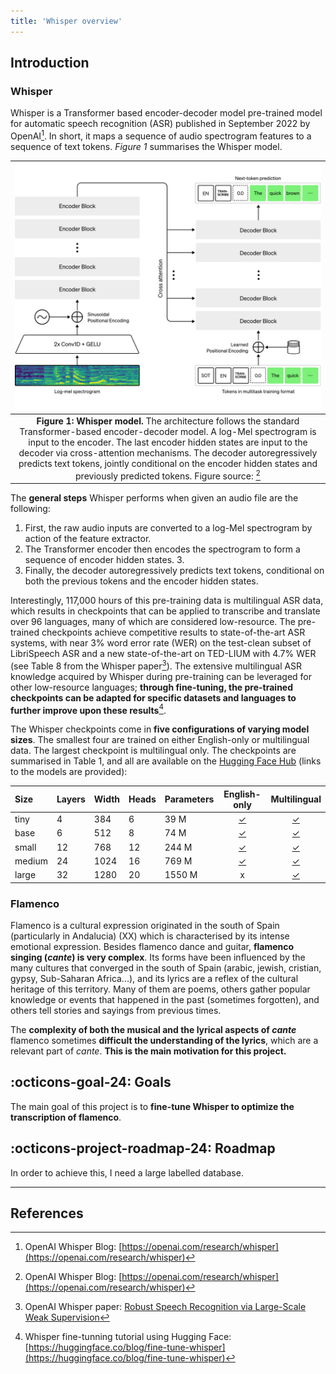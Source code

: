 ```yaml
---
title: 'Whisper overview'
---
```

## Introduction

### Whisper
Whisper is a Transformer based encoder-decoder model pre-trained model for automatic speech recognition (ASR) published in September 2022 by OpenAI[^1]. In short, it maps a sequence of audio spectrogram features to a sequence of text tokens. *Figure 1* summarises the Whisper model.

|![Whisper architecture](../images/whisper_architecture.svg)|
|:--:|
|**Figure 1: Whisper model.** The architecture follows the standard Transformer-based encoder-decoder model. A log-Mel spectrogram is input to the encoder. The last encoder hidden states are input to the decoder via cross-attention mechanisms. The decoder autoregressively predicts text tokens, jointly conditional on the encoder hidden states and previously predicted tokens. Figure source: [^1]| 

The **general steps** Whisper performs when given an audio file are the following:

1. First, the raw audio inputs are converted to a log-Mel spectrogram by action of the feature extractor. 
2. The Transformer encoder then encodes the spectrogram to form a sequence of encoder hidden states. 3.
3. Finally, the decoder autoregressively predicts text tokens, conditional on both the previous tokens and the encoder hidden states.

Interestingly, 117,000 hours of this pre-training data is multilingual ASR data, which results in checkpoints that can be applied to transcribe and translate over 96 languages, many of which are considered low-resource. The pre-trained checkpoints achieve competitive results to state-of-the-art ASR systems, with near 3% word error rate (WER) on the test-clean subset of LibriSpeech ASR and a new state-of-the-art on TED-LIUM with 4.7% WER (see Table 8 from the Whisper paper[^2]). The extensive multilingual ASR knowledge acquired by Whisper during pre-training can be leveraged for other low-resource languages; **through fine-tuning, the pre-trained checkpoints can be adapted for specific datasets and languages to further improve upon these results**[^3].

The Whisper checkpoints come in **five configurations of varying model sizes**. The smallest four are trained on either English-only or multilingual data. The largest checkpoint is multilingual only. The checkpoints are summarised in Table 1, and all are available  on the [Hugging Face Hub](https://huggingface.co/models?search=openai/whisper) (links to the models are provided):

| Size |	Layers |	Width |	Heads |	Parameters |	English-only |	Multilingual |
| :-- |	:-- |	:-- |	:-- |	:-- |	:--: |	:--: |
| tiny |	4 |	384 |	6 |	39 M |	[✓](https://huggingface.co/openai/whisper-tiny.en) |	[✓](https://huggingface.co/openai/whisper-tiny) |
| base |	6 |	512 |	8 |	74 M |	[✓](https://huggingface.co/openai/whisper-base.en) |	[✓](https://huggingface.co/openai/whisper-base) |
| small |	12 |	768 |	12 |	244 M |	[✓](https://huggingface.co/openai/whisper-small.en) |	[✓](https://huggingface.co/openai/whisper-small) |
| medium |	24 |	1024 |	16 |	769 M |	[✓](https://huggingface.co/openai/whisper-medium.en) |	[✓](https://huggingface.co/openai/whisper-medium.en) |
| large |	32 |	1280 |	20 |	1550 M |	x |	[✓](https://huggingface.co/openai/whisper-large) |


### Flamenco
Flamenco is a cultural expression originated in the south of Spain (particularly in Andalucia) (XX) which is characterised by its intense emotional expression. Besides flamenco dance and guitar, **flamenco singing (*cante*) is very complex**. Its forms have been influenced by the many cultures that converged in the south of Spain (arabic, jewish, cristian, gypsy, Sub-Saharan Africa...), and its lyrics are a reflex of the cultural heritage of this territory. Many of them are poems, others gather popular knowledge or events that happened in the past (sometimes forgotten), and others tell stories and sayings from previous times.

The __complexity of both the musical and the lyrical aspects of *cante*__ flamenco sometimes **difficult the understanding of the lyrics**, which are a relevant part of *cante*. **This is the main motivation for this project.**


## :octicons-goal-24: Goals
The main goal of this project is to **fine-tune Whisper to optimize the transcription of flamenco**.


## :octicons-project-roadmap-24: Roadmap 
In order to achieve this, I need a large labelled database.

---

## References

[^1]: OpenAI Whisper Blog: [https://openai.com/research/whisper](https://openai.com/research/whisper)
[^2]: OpenAI Whisper paper: [Robust Speech Recognition via Large-Scale Weak Supervision](https://cdn.openai.com/papers/whisper.pdf)
[^3]: Whisper fine-tunning tutorial using Hugging Face: [https://huggingface.co/blog/fine-tune-whisper](https://huggingface.co/blog/fine-tune-whisper)